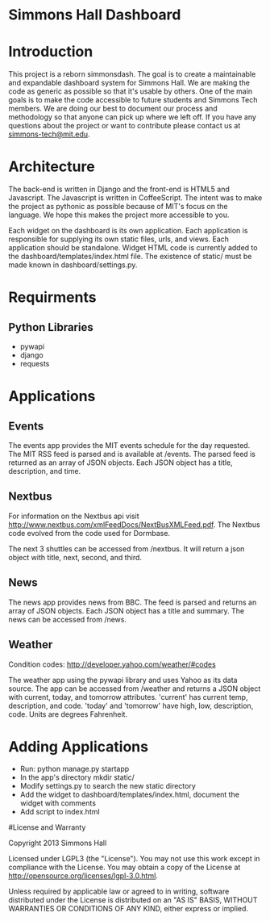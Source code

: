 Simmons Hall Dashboard
=========

# Introduction
This project is a reborn simmonsdash. The goal is to create a maintainable and expandable dashboard system for Simmons Hall. We are making the code as generic as possible so that it's usable by others. One of the main goals is to make the code accessible to future students and Simmons Tech members. We are doing our best to document our process and methodology so that anyone can pick up where we left off. If you have any questions about the project or want to contribute please contact us at simmons-tech@mit.edu. 

# Architecture
The back-end is written in Django and the front-end is HTML5 and Javascript. The Javascript is written in CoffeeScript. The intent was to make the project as pythonic as possible because of MIT's focus on the language. We hope this makes the project more accessible to you. 

Each widget on the dashboard is its own application. Each application is responsible for supplying its own static files, urls, and views. Each application should be standalone. Widget HTML code is currently added to the dashboard/templates/index.html file. The existence of static/ must be made known in dashboard/settings.py.

# Requirments
## Python Libraries
* pywapi
* django
* requests

# Applications
## Events
The events app provides the MIT events schedule for the day requested. The MIT RSS feed is parsed and is available at /events. The parsed feed is returned as an array of JSON objects. Each JSON object has a title, description, and time. 

## Nextbus
For information on the Nextbus api visit http://www.nextbus.com/xmlFeedDocs/NextBusXMLFeed.pdf. The Nextbus code evolved from the code used for Dormbase. 

The next 3 shuttles can be accessed from /nextbus. It will return a json object with title, next, second, and third.

## News
The news app provides news from BBC. The feed is parsed and returns an array of JSON objects. Each JSON object has a title and summary. The news can be accessed from /news.

## Weather
Condition codes: http://developer.yahoo.com/weather/#codes

The weather app using the pywapi library and uses Yahoo as its data source. The app can be accessed from /weather and returns a JSON object with current, today, and tomorrow attributes. 'current' has current temp, description, and code. 'today' and 'tomorrow' have high, low, description, code. Units are degrees Fahrenheit. 

# Adding Applications
* Run: python manage.py startapp <appname>
* In the app's directory mkdir static/
* Modify settings.py to search the new static directory
* Add the widget to dashboard/templates/index.html, document the widget with comments
* Add script to index.html

#License and Warranty

Copyright 2013 Simmons Hall

Licensed under LGPL3 (the "License"). You may not use this work except in compliance with the License. You may obtain a copy of the License at http://opensource.org/licenses/lgpl-3.0.html.

Unless required by applicable law or agreed to in writing, software distributed under the License is distributed on an "AS IS" BASIS, WITHOUT WARRANTIES OR CONDITIONS OF ANY KIND, either express or implied.
